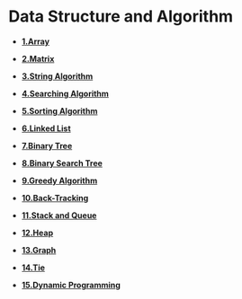 # Data Structure and Algorithm



- **[1.Array]()**

- **[2.Matrix]()**

- **[3.String Algorithm]()**

- **[4.Searching Algorithm]()**

- **[5.Sorting Algorithm]()**

- **[6.Linked List](6_LinkedList/LL.md)**

- **[7.Binary Tree](7_BrinaryTree/BT.md)**

- **[8.Binary Search Tree](8_BinarySearchTree/BST.md)**

- **[9.Greedy Algorithm](9_Greedy/Greedy.md)**

- **[10.Back-Tracking]()**

- **[11.Stack and Queue]()**

- **[12.Heap]()**

- **[13.Graph](13_Graph/GTheo.md)**

- **[14.Tie]()**

- **[15.Dynamic Programming](15_DynamicProgramming/dp.md)**
